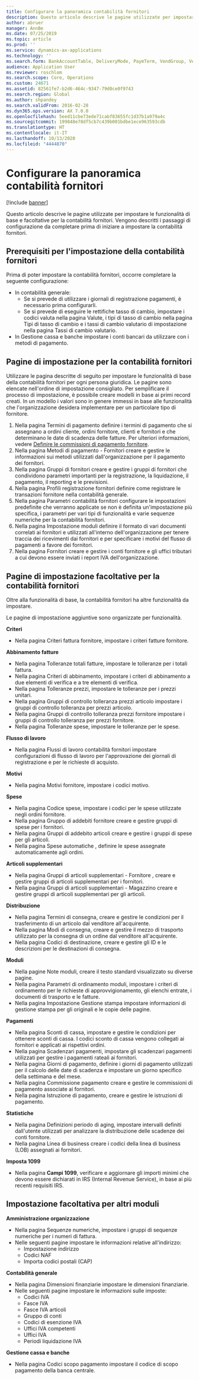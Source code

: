 ```yaml
---
title: Configurare la panoramica contabilità fornitori
description: Questo articolo descrive le pagine utilizzate per impostare le funzionalità di base e facoltative per la contabilità fornitori. Vengono descritti i passaggi di configurazione da completare prima di iniziare a impostare la contabilità fornitori.
author: abruer
manager: AnnBe
ms.date: 07/25/2019
ms.topic: article
ms.prod: ''
ms.service: dynamics-ax-applications
ms.technology: ''
ms.search.form: BankAccountTable, DeliveryMode, PaymTerm, VendGroup, VendParameters, VendPaymMode, VendTable, DeliveryReason, DeliveryTerms, DestinationCode
audience: Application User
ms.reviewer: roschlom
ms.search.scope: Core, Operations
ms.custom: 24671
ms.assetid: 82561fe7-b2d6-464c-9347-79d0ce0f9743
ms.search.region: Global
ms.author: shpandey
ms.search.validFrom: 2016-02-28
ms.dyn365.ops.version: AX 7.0.0
ms.openlocfilehash: 5eed11cbe73ede71cabf83655fc1d37b1a979a4c
ms.sourcegitcommit: 199848e78df5cb7c439b001bdbe1ece963593cdb
ms.translationtype: HT
ms.contentlocale: it-IT
ms.lasthandoff: 10/13/2020
ms.locfileid: "4444870"
---
```

# <a name="configure-accounts-payable-overview"></a>Configurare la panoramica contabilità fornitori

[!include [banner](../includes/banner.md)]

Questo articolo descrive le pagine utilizzate per impostare le funzionalità di base e facoltative per la contabilità fornitori. Vengono descritti i passaggi di configurazione da completare prima di iniziare a impostare la contabilità fornitori.

<a name="prerequisites-for-accounts-payable-setup"></a>Prerequisiti per l'impostazione della contabilità fornitori
----------------------------------------

Prima di poter impostare la contabilità fornitori, occorre completare la seguente configurazione:

-   In contabilità generale:
    -   Se si prevede di utilizzare i giornali di registrazione pagamenti, è necessario prima configurarli.
    -   Se si prevede di eseguire le rettifiche tasso di cambio, impostare i codici valuta nella pagina Valute, i tipi di tasso di cambio nella pagina Tipi di tasso di cambio e i tassi di cambio valutario di impostazione nella pagina Tassi di cambio valutario.
-   In Gestione cassa e banche impostare i conti bancari da utilizzare con i metodi di pagamento.

## <a name="setup-pages-for-accounts-payable"></a>Pagine di impostazione per la contabilità fornitori

Utilizzare le pagina descritte di seguito per impostare le funzionalità di base della contabilità fornitori per ogni persona giuridica. Le pagine sono elencate nell'ordine di impostazione consigliato. Per semplificare il processo di impostazione, è possibile creare modelli in base ai primi record creati. In un modello i valori sono in genere immessi in base alle funzionalità che l'organizzazione desidera implementare per un particolare tipo di fornitore.
1.  Nella pagina Termini di pagamento definire i termini di pagamento che si assegnano a ordini cliente, ordini fornitore, clienti e fornitori e che determinano le date di scadenza delle fatture. Per ulteriori informazioni, vedere [Definire le commissioni di pagamento fornitore](tasks/define-vendor-payment-fees.md).
2.  Nella pagina Metodi di pagamento - Fornitori creare e gestire le informazioni sui metodi utilizzati dall'organizzazione per il pagamento dei fornitori.
3.  Nella pagina Gruppi di fornitori creare e gestire i gruppi di fornitori che condividono parametri importanti per la registrazione, la liquidazione, il pagamento, il reporting e le previsioni.
4.  Nella pagina Profili registrazione fornitori definire come registrare le transazioni fornitore nella contabilità generale.
5.  Nella pagina Parametri contabilità fornitori configurare le impostazioni predefinite che verranno applicate se non è definita un'impostazione più specifica, i parametri per vari tipi di funzionalità e varie sequenze numeriche per la contabilità fornitori.
6.  Nella pagina Impostazione moduli definire il formato di vari documenti correlati ai fornitori e utilizzati all'interno dell'organizzazione per tenere traccia dei ricevimenti dai fornitori e per specificare i motivi del flusso di pagamenti a favore dei fornitori.
7.  Nella pagina Fornitori creare e gestire i conti fornitore e gli uffici tributari a cui devono essere inviati i report IVA dell'organizzazione.

## <a name="optional-setup-pages-for-accounts-payable"></a>Pagine di impostazione facoltative per la contabilità fornitori
Oltre alla funzionalità di base, la contabilità fornitori ha altre funzionalità da impostare.

Le pagine di impostazione aggiuntive sono organizzate per funzionalità.

**Criteri**
-   Nella pagina Criteri fattura fornitore, impostare i criteri fatture fornitore.

**Abbinamento fatture**

-   Nella pagina Tolleranze totali fatture, impostare le tolleranze per i totali fattura.
-   Nella pagina Criteri di abbinamento, impostare i criteri di abbinamento a due elementi di verifica e a tre elementi di verifica.
-   Nella pagina Tolleranze prezzi, impostare le tolleranze per i prezzi unitari.
-   Nella pagina Gruppi di controllo tolleranza prezzi articolo impostare i gruppi di controllo tolleranza per prezzi articolo.
-   Nella pagina Gruppi di controllo tolleranza prezzi fornitore impostare i gruppi di controllo tolleranza per prezzi fornitore.
-   Nella pagina Tolleranze spese, impostare le tolleranze per le spese.

**Flusso di lavoro**

-   Nella pagina Flussi di lavoro contabilità fornitori impostare configurazioni di flusso di lavoro per l'approvazione dei giornali di registrazione e per le richieste di acquisto.

**Motivi**

-   Nella pagina Motivi fornitore, impostare i codici motivo.

**Spese**

-   Nella pagina Codice spese, impostare i codici per le spese utilizzate negli ordini fornitore.
-   Nella pagina Gruppo di addebiti fornitore creare e gestire gruppi di spese per i fornitori.
-   Nella pagina Gruppi di addebito articoli  creare e gestire i gruppi di spese per gli articoli.
-   Nella pagina Spese automatiche , definire le spese assegnate automaticamente agli ordini.

**Articoli supplementari**

-   Nella pagina Gruppi di articoli supplementari - Fornitore , creare e gestire gruppi di articoli supplementari per i fornitori.
-   Nella pagina Gruppi di articoli supplementari - Magazzino creare e gestire gruppi di articoli supplementari per gli articoli.

**Distribuzione**

-   Nella pagina Termini di consegna, creare e gestire le condizioni per il trasferimento di un articolo dal venditore all'acquirente.
-   Nella pagina Modi di consegna, creare e gestire il mezzo di trasporto utilizzato per la consegna di un ordine dal venditore all'acquirente.
-   Nella pagina Codici di destinazione, creare e gestire gli ID e le descrizioni per le destinazioni di consegna.

**Moduli**

-   Nella pagine Note moduli, creare il testo standard visualizzato su diverse pagine.
-   Nella pagina Parametri di ordinamento moduli, impostare i criteri di ordinamento per le richieste di approvvigionamento, gli elenchi entrate, i documenti di trasporto e le fatture.
-   Nella pagina Impostazione Gestione stampa impostare informazioni di gestione stampa per gli originali e le copie delle pagine.

**Pagamenti**

-   Nella pagina Sconti di cassa, impostare e gestire le condizioni per ottenere sconti di cassa. I codici sconto di cassa vengono collegati ai fornitori e applicati ai rispettivi ordini.
-   Nella pagina Scadenzari pagamenti, impostare gli scadenzari pagamenti utilizzati per gestire i pagamenti rateali ai fornitori.
-   Nella pagina Giorni di pagamento, definire i giorni di pagamento utilizzati per il calcolo delle date di scadenza e impostare un giorno specifico della settimana e del mese.
-   Nella pagina Commissione pagamento creare e gestire le commissioni di pagamento associate ai fornitori.
-   Nella pagina Istruzione di pagamento, creare e gestire le istruzioni di pagamento.

**Statistiche**

-   Nella pagina Definizioni periodo di aging, impostare intervalli definiti dall'utente utilizzati per analizzare la distribuzione delle scadenze dei conti fornitore.
-   Nella pagina Linea di business creare i codici della linea di business (LOB) assegnati ai fornitori.

**Imposta 1099**

-   Nella pagina **Campi 1099**, verificare e aggiornare gli importi minimi che devono essere dichiarati in IRS (Internal Revenue Service), in base ai più recenti requisiti IRS.

## <a name="optional-setup-for-other-modules"></a>**Impostazione facoltativa per altri moduli**
**Amministrazione organizzazione**

-   Nella pagina Sequenze numeriche, impostare i gruppi di sequenze numeriche per i numeri di fattura.
-   Nelle seguenti pagine impostare le informazioni relative all'indirizzo:
    -   Impostazione indirizzo
    -   Codici NAF
    -   Importa codici postali (CAP)

**Contabilità generale**

-   Nella pagina Dimensioni finanziarie impostare le dimensioni finanziarie.
-   Nelle seguenti pagine impostare le informazioni sulle imposte:
    -   Codici IVA
    -   Fasce IVA
    -   Fasce IVA articoli
    -   Gruppo di conti
    -   Codici di esenzione IVA
    -   Uffici IVA competenti
    -   Uffici IVA
    -   Periodi liquidazione IVA

**Gestione cassa e banche**

-   Nella pagina Codici scopo pagamento impostare il codice di scopo pagamento della banca centrale.





